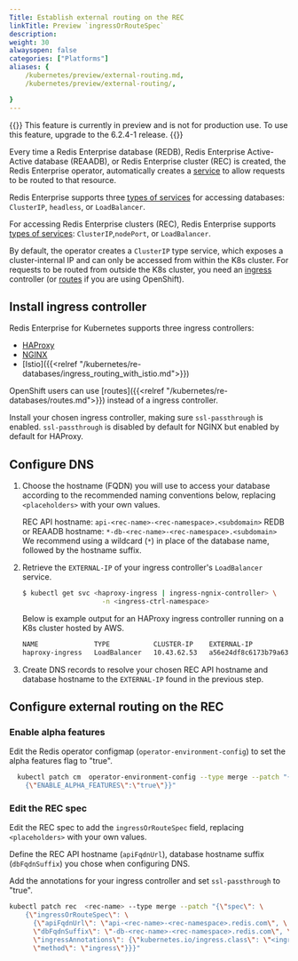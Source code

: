 ```yaml
---
Title: Establish external routing on the REC
linkTitle: Preview `ingressOrRouteSpec`
description: 
weight: 30
alwaysopen: false
categories: ["Platforms"]
aliases: {
    /kubernetes/preview/external-routing.md,
    /kubernetes/preview/external-routing/,

}
---
```


{{<note>}} This feature is currently in preview and is not for production use. To use this feature, upgrade to the 6.2.4-1 release. {{</note>}}

Every time a Redis Enterprise database (REDB), Redis Enterprise Active-Active database (REAADB), or Redis Enterprise cluster (REC) is created, the Redis Enterprise operator, automatically creates a [service](https://kubernetes.io/docs/concepts/services-networking/service/) to allow requests to be routed to that resource. 

Redis Enterprise supports three [types of services](https://kubernetes.io/docs/concepts/services-networking/service/#publishing-services-service-types) for accessing databases: `ClusterIP`, `headless`, or `LoadBalancer`.

For accessing Redis Enterprise clusters (REC), Redis Enterprise supports [types of services](https://kubernetes.io/docs/concepts/services-networking/service/#publishing-services-service-types): `ClusterIP`,`nodePort`, or `LoadBalancer`.

By default, the operator creates a `ClusterIP` type service, which exposes a cluster-internal IP and can only be accessed from within the K8s cluster. For requests to be routed from outside the K8s cluster, you need an [ingress](https://kubernetes.io/docs/concepts/services-networking/ingress/) controller (or [routes](https://docs.openshift.com/container-platform/4.12/networking/routes/route-configuration.html) if you are using OpenShift).

## Install ingress controller

Redis Enterprise for Kubernetes supports three ingress controllers:
* [HAProxy](https://haproxy-ingress.github.io/)
* [NGINX](https://kubernetes.github.io/ingress-nginx/)
* [Istio]({{<relref "/kubernetes/re-databases/ingress_routing_with_istio.md">}})

OpenShift users can use [routes]({{<relref "/kubernetes/re-databases/routes.md">}}) instead of a ingress controller.

Install your chosen ingress controller, making sure `ssl-passthrough` is enabled. `ssl-passthrough` is disabled by default for NGINX but enabled by default for HAProxy.

## Configure DNS

1. Choose the hostname (FQDN) you will use to access your database according to the recommended naming conventions below, replacing `<placeholders>` with your own values.

   REC API hostname: `api-<rec-name>-<rec-namespace>.<subdomain>`
   REDB or REAADB hostname: `*-db-<rec-name>-<rec-namespace>.<subdomain>`
     We recommend using a wildcard (`*`) in place of the database name, followed by the hostname suffix.

1. Retrieve the `EXTERNAL-IP` of your ingress controller's `LoadBalancer` service.

    ``` sh
    $ kubectl get svc <haproxy-ingress | ingress-ngnix-controller> \
                        -n <ingress-ctrl-namespace>
    ```

    Below is example output for an HAProxy ingress controller running on a K8s cluster hosted by AWS.  

    ``` sh
    NAME              TYPE           CLUSTER-IP    EXTERNAL-IP                                                              PORT(S)                      AGE   
    haproxy-ingress   LoadBalancer   10.43.62.53   a56e24df8c6173b79a63d5da54fd9cff-676486416.us-east-1.elb.amazonaws.com   80:30610/TCP,443:31597/TCP   21m
    ```

1. Create DNS records to resolve your chosen REC API hostname and database hostname to the `EXTERNAL-IP` found in the previous step.

## Configure external routing on the REC

### Enable alpha features

Edit the Redis operator configmap (`operator-environment-config`) to set the alpha features flag to "true". 

```sh
  kubectl patch cm  operator-environment-config --type merge --patch "{\"data\": \
    {\"ENABLE_ALPHA_FEATURES\":\"true\"}}"
```

### Edit the REC spec

Edit the REC spec to add the `ingressOrRouteSpec` field, replacing `<placeholders>` with your own values.

Define the REC API hostname (`apiFqdnUrl`), database hostname suffix (`dbFqdnSuffix`) you chose when configuring DNS.

Add the annotations for your ingress controller and set `ssl-passthrough` to "true". 

```sh
kubectl patch rec  <rec-name> --type merge --patch "{\"spec\": \
    {\"ingressOrRouteSpec\": \
      {\"apiFqdnUrl\": \"api-<rec-name>-<rec-namespace>.redis.com\", \
      \"dbFqdnSuffix\": \"-db-<rec-name>-<rec-namespace>.redis.com\", \
      \"ingressAnnotations\": {\"kubernetes.io/ingress.class\": \"<ingress-controller>\", \"<ingress-controller>.ingress.kubernetes.io/ssl-passthrough\": \"true\"}, \
      \"method\": \"ingress\"}}}"
```